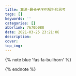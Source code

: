 ```yaml
---
title: 算法-最长子序列解析和思考
tags: []
keywords: ''
categories: []
abbrlink: 7670b080
date: 2021-03-25 23:21:06
description:
cover:
top_img:
---
```


{% note blue 'fas fa-bullhorn' %}



{% endnote %}